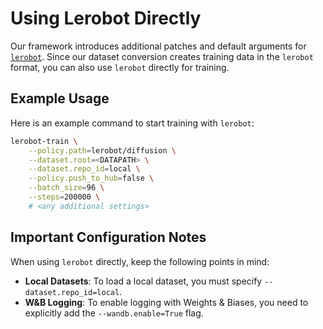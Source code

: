 # Using Lerobot Directly

Our framework introduces additional patches and default arguments for [`lerobot`](https://github.com/huggingface/lerobot). Since our dataset conversion creates training data in the `lerobot` format, you can also use `lerobot` directly for training.

## Example Usage

Here is an example command to start training with `lerobot`:

```bash
lerobot-train \
    --policy.path=lerobot/diffusion \
    --dataset.root=<DATAPATH> \
    --dataset.repo_id=local \
    --policy.push_to_hub=false \
    --batch_size=96 \
    --steps=200000 \
    # <any additional settings>
```

## Important Configuration Notes

When using `lerobot` directly, keep the following points in mind:

*   **Local Datasets**: To load a local dataset, you must specify `--dataset.repo_id=local`.
*   **W&B Logging**: To enable logging with Weights & Biases, you need to explicitly add the `--wandb.enable=True` flag.

